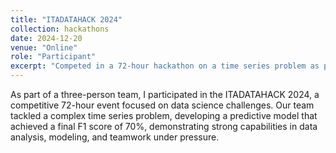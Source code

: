 ```yaml
---
title: "ITADATAHACK 2024"
collection: hackathons
date: 2024-12-20
venue: "Online"
role: "Participant"
excerpt: "Competed in a 72-hour hackathon on a time series problem as part of a team of 3, achieving an F1 score of 70%."
---
```


As part of a three-person team, I participated in the ITADATAHACK 2024, a competitive 72-hour event focused on data science challenges. Our team tackled a complex time series problem, developing a predictive model that achieved a final F1 score of 70%, demonstrating strong capabilities in data analysis, modeling, and teamwork under pressure.